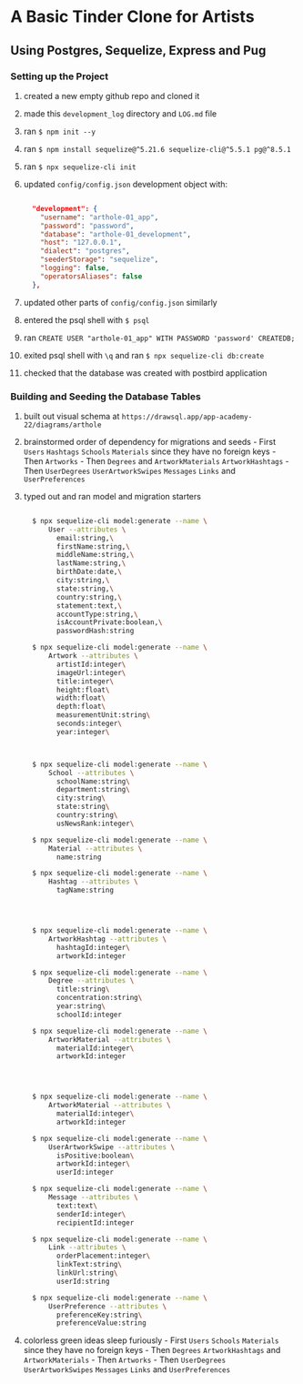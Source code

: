# A Basic Tinder Clone for Artists

## Using Postgres, Sequelize, Express and Pug

### Setting up the Project

  1. created a new empty github repo and cloned it

  2. made this `development_log` directory and `LOG.md` file

  3. ran `$ npm init --y`

  4. ran `$ npm install sequelize@^5.21.6 sequelize-cli@^5.5.1 pg@^8.5.1`

  5. ran `$ npx sequelize-cli init`

  6. updated `config/config.json` development object with:

      ```json

        "development": {
          "username": "arthole-01_app",
          "password": "password",
          "database": "arthole-01_development",
          "host": "127.0.0.1",
          "dialect": "postgres",
          "seederStorage": "sequelize",
          "logging": false,
          "operatorsAliases": false
        },

      ```

  7. updated other parts of `config/config.json` similarly

  8. entered the psql shell with `$ psql`

  9. ran `CREATE USER "arthole-01_app" WITH PASSWORD 'password' CREATEDB;`

  10. exited psql shell with `\q` and ran `$ npx sequelize-cli db:create`

  11. checked that the database was created with postbird application

### Building and Seeding the Database Tables

  1. built out visual schema at `https://drawsql.app/app-academy-22/diagrams/arthole`

  2. brainstormed order of dependency for migrations and seeds
    - First `Users` `Hashtags` `Schools` `Materials` since they have no foreign keys
    - Then `Artworks`
    - Then `Degrees` and `ArtworkMaterials` `ArtworkHashtags`
    - Then `UserDegrees` `UserArtworkSwipes` `Messages` `Links` and `UserPreferences`

  3. typed out and ran model and migration starters

      ```bash

        $ npx sequelize-cli model:generate --name \
            User --attributes \
              email:string,\
              firstName:string,\
              middleName:string,\
              lastName:string,\
              birthDate:date,\
              city:string,\
              state:string,\
              country:string,\
              statement:text,\
              accountType:string,\
              isAccountPrivate:boolean,\
              passwordHash:string

        $ npx sequelize-cli model:generate --name \
            Artwork --attributes \
              artistId:integer\
              imageUrl:integer\
              title:integer\
              height:float\
              width:float\
              depth:float\
              measurementUnit:string\
              seconds:integer\
              year:integer\



        $ npx sequelize-cli model:generate --name \
            School --attributes \
              schoolName:string\
              department:string\
              city:string\
              state:string\
              country:string\
              usNewsRank:integer\

        $ npx sequelize-cli model:generate --name \
            Material --attributes \
              name:string

        $ npx sequelize-cli model:generate --name \
            Hashtag --attributes \
              tagName:string




        $ npx sequelize-cli model:generate --name \
            ArtworkHashtag --attributes \
              hashtagId:integer\
              artworkId:integer

        $ npx sequelize-cli model:generate --name \
            Degree --attributes \
              title:string\
              concentration:string\
              year:string\
              schoolId:integer

        $ npx sequelize-cli model:generate --name \
            ArtworkMaterial --attributes \
              materialId:integer\
              artworkId:integer




        $ npx sequelize-cli model:generate --name \
            ArtworkMaterial --attributes \
              materialId:integer\
              artworkId:integer

        $ npx sequelize-cli model:generate --name \
            UserArtworkSwipe --attributes \
              isPositive:boolean\
              artworkId:integer\
              userId:integer

        $ npx sequelize-cli model:generate --name \
            Message --attributes \
              text:text\
              senderId:integer\
              recipientId:integer

        $ npx sequelize-cli model:generate --name \
            Link --attributes \
              orderPlacement:integer\
              linkText:string\
              linkUrl:string\
              userId:string

        $ npx sequelize-cli model:generate --name \
            UserPreference --attributes \
              preferenceKey:string\
              preferenceValue:string

      ```
  
  4. colorless green ideas sleep furiously
    - First `Users` `Schools` `Materials` since they have no foreign keys
    - Then `Degrees` `ArtworkHashtags` and `ArtworkMaterials`
    - Then `Artworks`
    - Then `UserDegrees` `UserArtworkSwipes` `Messages` `Links` and `UserPreferences`
